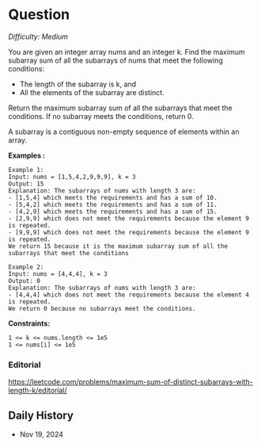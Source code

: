 # Question 

_Difficulty: Medium_

You are given an integer array nums and an integer k. Find the maximum subarray sum of all the subarrays of nums that meet the following conditions:

- The length of the subarray is k, and
- All the elements of the subarray are distinct.

Return the maximum subarray sum of all the subarrays that meet the conditions. If no subarray meets the conditions, return 0.

A subarray is a contiguous non-empty sequence of elements within an array.


**Examples :**
```
Example 1:
Input: nums = [1,5,4,2,9,9,9], k = 3
Output: 15
Explanation: The subarrays of nums with length 3 are:
- [1,5,4] which meets the requirements and has a sum of 10.
- [5,4,2] which meets the requirements and has a sum of 11.
- [4,2,9] which meets the requirements and has a sum of 15.
- [2,9,9] which does not meet the requirements because the element 9 is repeated.
- [9,9,9] which does not meet the requirements because the element 9 is repeated.
We return 15 because it is the maximum subarray sum of all the subarrays that meet the conditions

Example 2:
Input: nums = [4,4,4], k = 3
Output: 0
Explanation: The subarrays of nums with length 3 are:
- [4,4,4] which does not meet the requirements because the element 4 is repeated.
We return 0 because no subarrays meet the conditions.
```

**Constraints:**
```
1 <= k <= nums.length <= 1e5
1 <= nums[i] <= 1e5
```

### Editorial
https://leetcode.com/problems/maximum-sum-of-distinct-subarrays-with-length-k/editorial/

## Daily History
- Nov 19, 2024